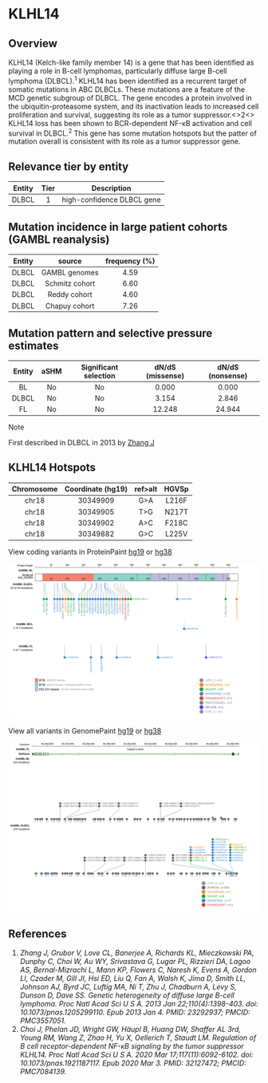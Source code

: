 # KLHL14
## Overview
KLHL14 (Kelch-like family member 14) is a gene that has been identified as playing a role in B-cell lymphomas, particularly diffuse large B-cell lymphoma (DLBCL).<sup>1</sup> KLHL14 has been identified as a recurrent target of somatic mutations in ABC DLBCLs. These mutations are a feature of the MCD genetic subgroup of DLBCL. The gene encodes a protein involved in the ubiquitin-proteasome system, and its inactivation leads to increased cell proliferation and survival, suggesting its role as a tumor suppressor.<>2<> KLHL14 loss has been shown to BCR-dependent NF-κB activation and cell survival in DLBCL.<sup>2</sup> This gene has some mutation hotspots but the patter of mutation overall is consistent with its role as a tumor suppressor gene.

## Relevance tier by entity

|Entity|Tier|Description               |
|:------:|:----:|--------------------------|
|DLBCL |1   |high-confidence DLBCL gene|

## Mutation incidence in large patient cohorts (GAMBL reanalysis)

|Entity|source        |frequency (%)|
|:------:|:--------------:|:-------------:|
|DLBCL |GAMBL genomes |4.59         |
|DLBCL |Schmitz cohort|6.60         |
|DLBCL |Reddy cohort  |4.60         |
|DLBCL |Chapuy cohort |7.26         |

## Mutation pattern and selective pressure estimates

|Entity|aSHM|Significant selection|dN/dS (missense)|dN/dS (nonsense)|
|:------:|:----:|:---------------------:|:----------------:|:----------------:|
|BL    |No  |No                   | 0.000          | 0.000          |
|DLBCL |No  |No                   | 3.154          | 2.846          |
|FL    |No  |No                   |12.248          |24.944          |


> [!NOTE]
> First described in DLBCL in 2013 by [Zhang J](https://pubmed.ncbi.nlm.nih.gov/23292937)


 ## KLHL14 Hotspots

| Chromosome |Coordinate (hg19) | ref>alt | HGVSp | 
 | :---:| :---: | :--: | :---: |
| chr18 | 30349909 | G>A | L216F |
| chr18 | 30349905 | T>G | N217T |
| chr18 | 30349902 | A>C | F218C |
| chr18 | 30349882 | G>C | L225V |

View coding variants in ProteinPaint [hg19](https://morinlab.github.io/LLMPP/GAMBL/KLHL14_protein.html)  or [hg38](https://morinlab.github.io/LLMPP/GAMBL/KLHL14_protein_hg38.html)

![image](images/proteinpaint/KLHL14_NM_020805.svg)

View all variants in GenomePaint [hg19](https://morinlab.github.io/LLMPP/GAMBL/KLHL14.html)  or [hg38](https://morinlab.github.io/LLMPP/GAMBL/KLHL14_hg38.html)

![image](images/proteinpaint/KLHL14.svg)

## References
1. *Zhang J, Grubor V, Love CL, Banerjee A, Richards KL, Mieczkowski PA, Dunphy C, Choi W, Au WY, Srivastava G, Lugar PL, Rizzieri DA, Lagoo AS, Bernal-Mizrachi L, Mann KP, Flowers C, Naresh K, Evens A, Gordon LI, Czader M, Gill JI, Hsi ED, Liu Q, Fan A, Walsh K, Jima D, Smith LL, Johnson AJ, Byrd JC, Luftig MA, Ni T, Zhu J, Chadburn A, Levy S, Dunson D, Dave SS. Genetic heterogeneity of diffuse large B-cell lymphoma. Proc Natl Acad Sci U S A. 2013 Jan 22;110(4):1398-403. doi: 10.1073/pnas.1205299110. Epub 2013 Jan 4. PMID: 23292937; PMCID: PMC3557051.*
2. *Choi J, Phelan JD, Wright GW, Häupl B, Huang DW, Shaffer AL 3rd, Young RM, Wang Z, Zhao H, Yu X, Oellerich T, Staudt LM. Regulation of B cell receptor-dependent NF-κB signaling by the tumor suppressor KLHL14. Proc Natl Acad Sci U S A. 2020 Mar 17;117(11):6092-6102. doi: 10.1073/pnas.1921187117. Epub 2020 Mar 3. PMID: 32127472; PMCID: PMC7084139.*

